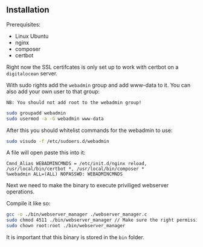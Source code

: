 ## Installation

Prerequisites:
- Linux Ubuntu
- nginx
- composer
- certbot

Right now the SSL certifcates is only set up to work with certbot on a `digitalocean` server.

With sudo rights add the `webadmin` group and add www-data to it. You can also add your own user to that group:

`NB: You should not add root to the webadmin group!`

```sh
sudo groupadd webadmin
sudo usermod -a -G webadmin www-data
```

After this you should whitelist commands for the webadmin to use:

```sh
sudo visudo -f /etc/sudoers.d/webadmin
```

A file will open paste this into it:

```
Cmnd_Alias WEBADMINCMNDS = /etc/init.d/nginx reload, /usr/local/bin/certbot *, /usr/local/bin/composer *
%webadmin ALL=(ALL) NOPASSWD: WEBADMINCMNDS
```

Next we need to make the binary to execute priviliged webserver operations.

Compile it like so:
```sh
gcc -o ./bin/webserver_manager ./webserver_manager.c
sudo chmod 4511 ./bin/webserver_manager // Make sure the right permissions is set
sudo chown root:root ./bin/webserver_manager
```

It is important that this binary is stored in the `bin` folder.
